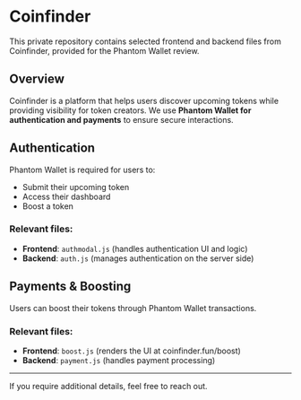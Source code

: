 # Coinfinder

This private repository contains selected frontend and backend files from Coinfinder, provided for the Phantom Wallet review.

## Overview

Coinfinder is a platform that helps users discover upcoming tokens while providing visibility for token creators. We use **Phantom Wallet for authentication and payments** to ensure secure interactions.

## Authentication

Phantom Wallet is required for users to:
- Submit their upcoming token
- Access their dashboard
- Boost a token

### Relevant files:
- **Frontend**: `authmodal.js` (handles authentication UI and logic)
- **Backend**: `auth.js` (manages authentication on the server side)

## Payments & Boosting

Users can boost their tokens through Phantom Wallet transactions.

### Relevant files:
- **Frontend**: `boost.js` (renders the UI at coinfinder.fun/boost)
- **Backend**: `payment.js` (handles payment processing)

---

If you require additional details, feel free to reach out.
